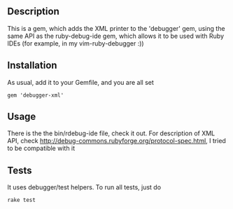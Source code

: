## Description

This is a gem, which adds the XML printer to the 'debugger' gem, using the same API as
the ruby-debug-ide gem, which allows it to be used with Ruby IDEs (for example, in my
vim-ruby-debugger :))

## Installation

As usual, add it to your Gemfile, and you are all set

    gem 'debugger-xml'

## Usage

There is the the bin/rdebug-ide file, check it out. For description of XML API,
check http://debug-commons.rubyforge.org/protocol-spec.html, I tried to be
compatible with it

## Tests

It uses debugger/test helpers. To run all tests, just do

    rake test

